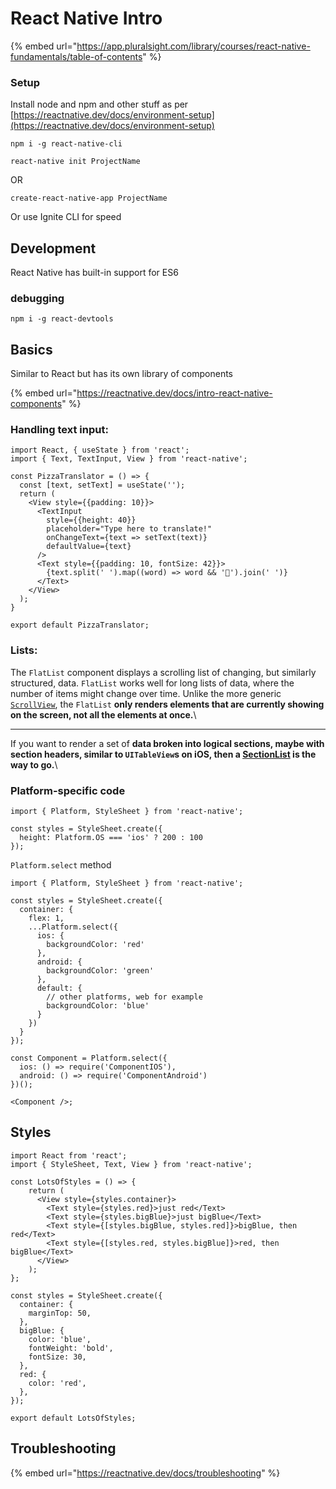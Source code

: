 # React Native Intro

{% embed url="https://app.pluralsight.com/library/courses/react-native-fundamentals/table-of-contents" %}

### Setup

Install node and npm and other stuff as per [https://reactnative.dev/docs/environment-setup](https://reactnative.dev/docs/environment-setup)

`npm i -g react-native-cli`

`react-native init ProjectName`

OR

`create-react-native-app ProjectName`

Or use Ignite CLI for speed

## Development

React Native has built-in support for ES6

### debugging

`npm i -g react-devtools`

## Basics

Similar to React but has its own library of components

{% embed url="https://reactnative.dev/docs/intro-react-native-components" %}

### Handling text input:

```
import React, { useState } from 'react';
import { Text, TextInput, View } from 'react-native';

const PizzaTranslator = () => {
  const [text, setText] = useState('');
  return (
    <View style={{padding: 10}}>
      <TextInput
        style={{height: 40}}
        placeholder="Type here to translate!"
        onChangeText={text => setText(text)}
        defaultValue={text}
      />
      <Text style={{padding: 10, fontSize: 42}}>
        {text.split(' ').map((word) => word && '🍕').join(' ')}
      </Text>
    </View>
  );
}

export default PizzaTranslator;

```

### Lists:

The `FlatList` component displays a scrolling list of changing, but similarly structured, data. `FlatList` works well for long lists of data, where the number of items might change over time. Unlike the more generic [`ScrollView`](https://reactnative.dev/docs/using-a-scrollview), the `FlatList` **only renders elements that are currently showing on the screen, not all the elements at once.**\
****

If you want to render a set of **data broken into logical sections, maybe with section headers, similar to `UITableView`s on iOS, then a **[**SectionList**](https://reactnative.dev/docs/sectionlist)** is the way to go.**\


### Platform-specific code

```
import { Platform, StyleSheet } from 'react-native';

const styles = StyleSheet.create({
  height: Platform.OS === 'ios' ? 200 : 100
});
```

`Platform.select` method

```
import { Platform, StyleSheet } from 'react-native';

const styles = StyleSheet.create({
  container: {
    flex: 1,
    ...Platform.select({
      ios: {
        backgroundColor: 'red'
      },
      android: {
        backgroundColor: 'green'
      },
      default: {
        // other platforms, web for example
        backgroundColor: 'blue'
      }
    })
  }
});
```

```
const Component = Platform.select({
  ios: () => require('ComponentIOS'),
  android: () => require('ComponentAndroid')
})();

<Component />;
```

## Styles

```
import React from 'react';
import { StyleSheet, Text, View } from 'react-native';

const LotsOfStyles = () => {
    return (
      <View style={styles.container}>
        <Text style={styles.red}>just red</Text>
        <Text style={styles.bigBlue}>just bigBlue</Text>
        <Text style={[styles.bigBlue, styles.red]}>bigBlue, then red</Text>
        <Text style={[styles.red, styles.bigBlue]}>red, then bigBlue</Text>
      </View>
    );
};

const styles = StyleSheet.create({
  container: {
    marginTop: 50,
  },
  bigBlue: {
    color: 'blue',
    fontWeight: 'bold',
    fontSize: 30,
  },
  red: {
    color: 'red',
  },
});

export default LotsOfStyles;

```

## Troubleshooting

{% embed url="https://reactnative.dev/docs/troubleshooting" %}

